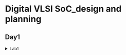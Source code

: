 # Digital VLSI SoC_design and planning
## Day1

<details>
  <summary>Lab1</summary>
  Screenshots of running each commands
  
  1. Run 'picorv32a' design synthesis using OpenLANE flow and generate necessary outputs.
  
  ![Screenshot 2024-11-28 010505](https://github.com/user-attachments/assets/9b9ebfb9-2997-45c7-96e5-f8895d4e7b89)
  ![Screenshot 2024-11-28 010750](https://github.com/user-attachments/assets/c0bc9a60-38ff-4ccf-9a24-458875dd37ef)
  2. Calculate the flop ratio.
  ![Screenshot 2024-11-28 010807](https://github.com/user-attachments/assets/edbc7213-939d-4d5b-b304-987a2d6b538c)
  ![Screenshot 2024-11-28 010819](https://github.com/user-attachments/assets/8ec32558-d44a-4f8d-ab00-bd915c74422a)
  Calculation of Flop Ratio and DFF % from synthesis statistics report file
  
          _Flop Ratio_ = 1613/14876 = 0.108429685

  
</details>


